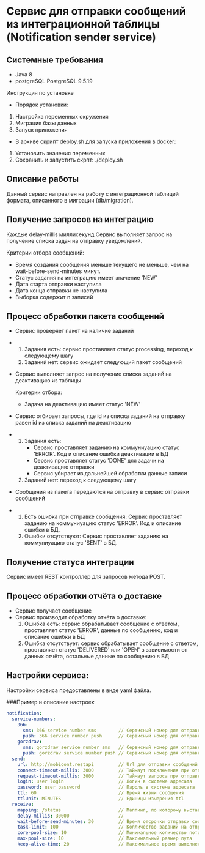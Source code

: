 Сервис для отправки сообщений из интеграционной таблицы (Notification sender service)
=

Системные требования
-
- Java 8
- postgreSQL PostgreSQL 9.5.19

Инструкция по установке
- Порядок установки: 
1) Настройка переменных окружения
2) Миграция базы данных
3) Запуск приложения

- В архиве скрипт deploy.sh для запуска приложения в docker:
1) Установить значения переменных
2) Сохранить и запустить скрпт: 
./deploy.sh

Описание работы
-
Данный сервис направлен на работу с интеграционной таблицей формата, описанного в миграции (db/migration).


Получение запросов на интеграцию
-
Каждые delay-millis миллисекунд Сервис выполняет запрос на получение списка задач на отправку уведомлений.

Критерии отбора сообщений: 
- Время создания сообщения меньше текущего не меньше, чем на wait-before-send-minutes минут.  
- Статус задания на интеграцию имеет значение 'NEW'
- Дата старта отправки наступила
- Дата конца отправки не наступила
- Выборка содержит n записей

Процесс обработки пакета сообщений
-
- Сервис проверяет пакет на наличие заданий
- 1) Задания есть: сервис проставляет статус processing, переход к следующему шагу
  2) Заданий нет: сервис ожидает следующий пакет сообщений
    
- Сервис выполняет запрос на получение списка заданий на деактивацию из таблицы
  
  Критерии отбора: 
  - Задача на деактивацию имеет статус 'NEW'
    
- Сервис отбирает запросы, где id из списка заданий на отправку равен id из списка заданий на деактивацию
- 1) Задания есть:
       - Сервис проставляет заданию на коммуниуацию статус 'ERROR'. Код и описание ошибки деактивации в БД
       - Сервис проставляет статус 'DONE' для задачи на деактивацию отправки
       - Сервис убирает из дальнейшей обработки данные записи
  2) Заданий нет: переход к следующему шагу
- Сообщения из пакета передаются на отправку в сервис отправки сообщений
- 1) Есть ошибка при отправке сообщения: Сервис проставляет заданию на коммуниуацию статус 'ERROR'. Код и описание ошибки в БД.
  2) Ошибки отсутствуют: Сервис проставляет заданию на коммуниуацию статус 'SENT' в БД.


Получение статуса интеграции
-
Сервис имеет REST контроллер для запросов метода POST.

Процесс обработки отчёта о доставке
-

- Сервис получает сообщение
- Сервис производит обработку отчёта о доставке:
  1) Ошибка есть: сервис обрабатывает сообщение с ответом, проставляет статус 'ERROR', данные по сообщению, код и
  описание ошибки в БД 
  2) Ошибка отсутствует: сервис обрабатывает сообщение с ответом, проставляет статус 'DELIVERED'
  или 'OPEN' в зависимости от данных отчёта, остальные данные по сообщению в БД

Настройки сервиса:
-
Настройки сервиса предоставлены в виде yaml файла.

###Пример и описание настроек
```yaml
notification:
  service-numbers:
    366:
      sms: 366 service number sms        // Сервисный номер для отправки смс вендора 36.6
      push: 366 service number push      // Сервисный номер для отправки пушей вендора 36.6
    gorzdrav:
      sms: gorzdrav service number sms   // Сервисный номер для отправки смс вендора 36.6
      push: gorzdrav service number push // Сервисный номер для отправки смс вендора 36.6
  send:
    url: http://mobicont.restapi         // Url для отправки сообщений
    connect-timeout-millis: 3000         // Таймаут подключения при отправке сообщений
    request-timeout-millis: 3000         // Таймаут запроса при отправке сообщений
    login: user login                    // Логин в системе адресата
    password: user password              // Пароль в системе адресата
    ttl: 60                              // Время жизни сообщения
    ttlUnit: MINUTES                     // Единицы измерения ttl
  receive:
    mapping: /status                     // Маппинг, по которому выставляется контроллер для получения статусов
    delay-millis: 30000                  // 
    wait-before-send-minutes: 30         // Время отсрочки отправки сообщения для возможности деактивации
    task-limit: 100                      // Колличество заданий на отправку в пакете
    core-pool-size: 10                   // Минимальное количество потоков, используемых пулом 
    max-pool-size: 10                    // Максимальный размер пула
    keep-alive-time: 20                  // Максимальное время выполнения обработки
```